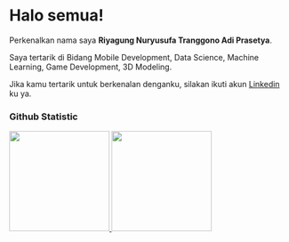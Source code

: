 # Halo semua! 

Perkenalkan nama saya **Riyagung Nuryusufa Tranggono Adi Prasetya**.

Saya tertarik di Bidang Mobile Development, Data Science, Machine Learning, Game Development, 3D Modeling.

Jika kamu tertarik untuk berkenalan denganku, silakan ikuti akun [Linkedin](https://www.linkedin.com/in/riyagung-nuryusufa-tranggono-adi-prasetya-188b381b2/) ku ya.

### Github Statistic
<p align="left">
<a href="https://github.com/YuWind26">
  <img height="180em" src="https://github-readme-stats-eight-theta.vercel.app/api?username=dimasmds&show_icons=true&theme=algolia&include_all_commits=true&count_private=true"/>
  <img height="180em" src="https://github-readme-stats-eight-theta.vercel.app/api/top-langs/?username=dimasmds&layout=compact&langs_count=8&theme=algolia"/>
</a>
</p>

